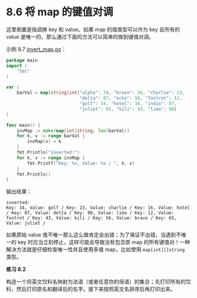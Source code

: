 # 8.6 将 map 的键值对调

这里倒置是指调换 key 和 value。如果 map 的值类型可以作为 key 且所有的 value 是唯一的，那么通过下面的方法可以简单的做到键值对调。

示例 8.7 [invert_map.go](examples/chapter_8/invert_map.go)：

```go
package main
import (
	"fmt"
)

var (
	barVal = map[string]int{"alpha": 34, "bravo": 56, "charlie": 23,
							"delta": 87, "echo": 56, "foxtrot": 12,
							"golf": 34, "hotel": 16, "indio": 87,
							"juliet": 65, "kili": 43, "lima": 98}
)

func main() {
	invMap := make(map[int]string, len(barVal))
	for k, v := range barVal {
		invMap[v] = k
	}
	fmt.Println("inverted:")
	for k, v := range invMap {
		fmt.Printf("Key: %v, Value: %v / ", k, v)
	}
	fmt.Println()
}
```

输出结果：

	inverted:
	Key: 34, Value: golf / Key: 23, Value: charlie / Key: 16, Value: hotel / Key: 87, Value: delta / Key: 98, Value: lima / Key: 12, Value: foxtrot / Key: 43, Value: kili / Key: 56, Value: bravo / Key: 65, Value: juliet /

如果原始 value 值不唯一那么这么做肯定会出错；为了保证不出错，当遇到不唯一的 key 时应当立刻停止，这样可能会导致没有包含原 map 的所有键值对！一种解决方法就是仔细检查唯一性并且使用多值 map，比如使用 `map[int][]string` 类型。

**练习 8.2**

构造一个将英文饮料名映射为法语（或者任意你的母语）的集合；先打印所有的饮料，然后打印原名和翻译后的名字。接下来按照英文名排序后再打印出来。
